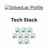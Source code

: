<div align="center">

[![Solved.ac Profile](http://mazassumnida.wtf/api/v2/generate_badge?boj=nureongi0214)](https://solved.ac/nureongi0214/)

  ### Tech Stack

  <div>
    <div align="center">
      <img src="https://img.shields.io/badge/Python-2B516F?style=for-the-badge&logo=Python&logoColor=white">
      <img src="https://img.shields.io/badge/JavaScript-F7DF1E?style=for-the-badge&logo=javascript&logoColor=black">
      <img src="https://img.shields.io/badge/Dart-03589C?style=for-the-badge&logo=dart&logoColor=white">
    </div>
    <div align="center">
      <img src="https://img.shields.io/badge/Express-grey?style=for-the-badge&logo=express&logoColor=white">
      <img src="https://img.shields.io/badge/Django-092D1F?style=for-the-badge&logo=django&logoColor=white">
      <img src="https://img.shields.io/badge/React-61DAFB?style=for-the-badge&logo=react&logoColor=black">
      <img src="https://img.shields.io/badge/Flutter-28B0EE?style=for-the-badge&logo=flutter&logoColor=white">
    </div>
    <div align="center">
      <img src="https://img.shields.io/badge/MySQL-00618A?style=for-the-badge&logo=mysql&logoColor=white">
      <img src="https://img.shields.io/badge/mongoDB-09934E?style=for-the-badge&logo=mongodb&logoColor=white">
    </div>
  </div>
  
</div>
